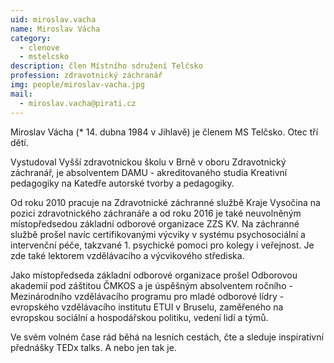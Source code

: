 ```yaml
---
uid: miroslav.vacha
name: Miroslav Vácha
category:
  - clenove
  - mstelcsko
description: člen Místního sdružení Telčsko
profession: zdravotnický záchranář
img: people/miroslav-vacha.jpg
mail:
  - miroslav.vacha@pirati.cz
---
```


Miroslav Vácha (* 14. dubna 1984 v Jihlavě) je členem MS Telčsko. Otec tří dětí.

Vystudoval Vyšší zdravotnickou školu v Brně v oboru Zdravotnický záchranář, je absolventem DAMU - akreditovaného studia Kreativní pedagogiky na Katedře autorské tvorby a pedagogiky.

Od roku 2010 pracuje na Zdravotnické záchranné službě Kraje Vysočina na pozici zdravotnického záchranáře a od roku 2016 je také neuvolněným místopředsedou základní odborové organizace ZZS KV. Na záchranné službě prošel navíc certifikovanými výcviky v systému psychosociální a intervenční péče, takzvané 1. psychické pomoci pro kolegy i veřejnost. Je zde také lektorem vzdělávacího a výcvikového střediska.

Jako místopředseda základní odborové organizace prošel Odborovou akademií pod záštitou ČMKOS a je úspěšným absolventem ročního - Mezinárodního vzdělávacího programu pro mladé odborové lídry - evropského vzdělávacího institutu ETUI v Bruselu, zaměřeného na evropskou sociální a hospodářskou politiku, vedení lidí a týmů.

Ve svém volném čase rád běhá na lesních cestách, čte a sleduje inspirativní přednášky TEDx talks. A nebo jen tak je.
